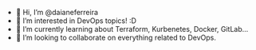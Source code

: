 - 👋 Hi, I’m @daianeferreira
- 👀 I’m interested in DevOps topics! :D
- 🌱 I’m currently learning about Terraform, Kurbenetes, Docker, GitLab...
- 💞️ I’m looking to collaborate on everything related to DevOps.


<!---
daianeferreira/daianeferreira is a ✨ special ✨ repository because its `README.md` (this file) appears on your GitHub profile.
You can click the Preview link to take a look at your changes.
--->
